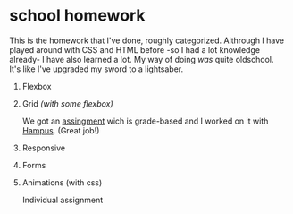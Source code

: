# school homework
This is the homework that I've done, roughly categorized. Althrough I have played around with CSS and HTML before -so I had a lot knowledge already- I have also learned a lot. My way of doing *was* quite oldschool. <br>
It's like I've upgraded my sword to a lightsaber. 

1. Flexbox
2. Grid *(with some flexbox)*

    We got an [assingment](https://github.com/Hampus83/insurance-exam) wich is grade-based and I  worked on it with [Hampus](https://github.com/Hampus83). (Great job!)

3. Responsive
4. Forms
6. Animations (with css)

    Individual assignment